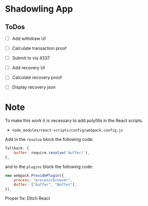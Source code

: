 # Shadowling App

## ToDos

- [ ] Add withdraw UI
- [ ] Calculate transaction proof
- [ ] Submit tx via 4337
- [ ] Add recovery UI
- [ ] Calculate recovery proof
- [ ] Display recovery json


# Note

To make this work it is necessary to add polyfills in the React scripts.

- `node_modules/react-scripts/config/webpack.config.js`

Add in the `resolve` block the following code:

```js
fallback: {
    buffer: require.resolve('buffer/'),
},
```

and to the `plugins` block the following code:

```js
new webpack.ProvidePlugin({
    process: "process/browser",
    Buffer: ["buffer", "Buffer"],
}),
```

Proper fix: Ditch React